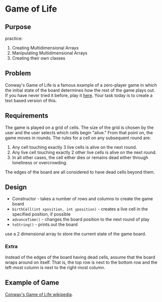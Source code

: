 # Game of Life

## Purpose
practice:  
1. Creating Multidimensional Arrays 
2. Manipulating Multidimensional Arrays
3. Creating their own classes

## Problem
Conway's Game of Life is a famous example of a zero-player game in which the initial state of the board determines how
the rest of the game plays out. If you have never tried it before, play it [here](https://playgameoflife.com/). Your
task today is to create a text based version of this.

## Requirements
 The game is played on a grid of cells.
The size of the grid is chosen by the user and the user selects which cells begin "alive." From that point on, the game
moves in rounds. The rules for a cell on any subsequent round are:
1. Any cell touching exactly 3 live cells is alive on the next round.
2. Any live cell touching exactly 2 other live cells is alive on the next round. 
3. In all other cases, the cell either dies or remains dead either through loneliness or overcrowding.

The edges of the board are all considered to have dead cells beyond them.

## Design

* Constructor - takes a number of rows and columns to create the game board
* `birthCell(int xposition, int yposition)` - creates a live cell in the specified position, if possible
* `advanceTime()` - changes the board position to the next round of play
* `toString()` - prints out the board

use a 2 dimensional array to store the current state of the game board.

### Extra 
Instead of the edges of the board having dead cells, assume that the board wraps around on itself. That is, the top row
is next to the bottom row and the left-most column is next to the right-most column.

## Example of Game
[Conway's Game of Life wikipedia](https://en.wikipedia.org/wiki/Conway%27s_Game_of_Life#Examples_of_patterns).


